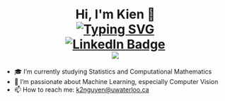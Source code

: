 


<!--
**k13nNg/k13nNg** is a ✨ _special_ ✨ repository because its `README.md` (this file) appears on your GitHub profile.

Here are some ideas to get you started:

- 🔭 I’m currently working on ...
- 🌱 I’m currently learning ...
- 👯 I’m looking to collaborate on ...
- 🤔 I’m looking for help with ...
- 💬 Ask me about ...
- 📫 How to reach me: ...
- 😄 Pronouns: ...
- ⚡ Fun fact: ...
-->

<h1 align = "center">
  Hi, I'm Kien 👋 <br>
<a href="https://git.io/typing-svg"><img src="https://readme-typing-svg.demolab.com?font=Fira+Code&pause=1000&center=true&width=435&lines=Statistics+and+Computational+Math;Machine+Learning+and+AI+enthusiast;Lifelong+learner" alt="Typing SVG" /></a>
  <div id="badges">
  <a href="[your-linkedin-URL](https://www.linkedin.com/in/k2nnguyen/)" align = "center">
    <img src="https://img.shields.io/badge/LinkedIn-blue?style=for-the-badge&logo=linkedin&logoColor=white" alt="LinkedIn Badge"/>
  </a>
<!--   <a href="your-youtube-URL">
    <img src="https://img.shields.io/github/license/k13nNg/:repo" alt="Youtube Badge"/>
  </a>
  <a href="your-twitter-URL">
    <img src="https://img.shields.io/badge/Twitter-blue?style=for-the-badge&logo=twitter&logoColor=white" alt="Twitter Badge"/>
  </a> -->
</div>
  <img src="https://komarev.com/ghpvc/?username=k13nNg&style=flat-square&color=blue" alt=""/> <br>
  <img src="https://media.giphy.com/media/qgQUggAC3Pfv687qPC/giphy.gif" />
</h1>

- 🎓 I’m currently studying Statistics and Computational Mathematics
- 🌱 I’m passionate about Machine Learning, especially Computer Vision
- 📫 How to reach me: k2nguyen@uwaterloo.ca
